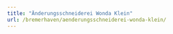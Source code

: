 ```yaml
---
title: "Änderungsschneiderei Wonda Klein"
url: /bremerhaven/aenderungsschneiderei-wonda-klein/
---
```

